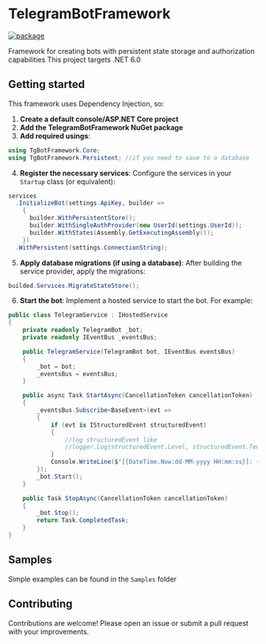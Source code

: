 # TelegramBotFramework
[![package](https://img.shields.io/badge/TgBotFramework.Core-v0.2.1-blue
)](https://www.nuget.org/packages/TgBotFramework.Core/)

Framework for creating bots with persistent state storage and authorization capabilities
This project targets .NET 6.0

## Getting started

This framework uses Dependency Injection, so:

1. **Create a default console/ASP.NET Core project**
2. **Add the TelegramBotFramework NuGet package**
3. **Add required usings**:
```C#
using TgBotFramework.Core;
using TgBotFramework.Persistent; //if you need to save to a database
```
4. **Register the necessary services**:
Configure the services in your `Startup` class (or equivalent):
```C#
services
  .InitializeBot(settings.ApiKey, builder =>
    {
      builder.WithPersistentStore();
      builder.WithSingleAuthProvider(new UserId(settings.UserId));
      builder.WithStates(Assembly.GetExecutingAssembly());
    })
  .WithPersistent(settings.ConnectionString);
```
5. **Apply database migrations (if using a database)**:
After building the service provider, apply the migrations:
```C#
builded.Services.MigrateStateStore();
```
6. **Start the bot**:
Implement a hosted service to start the bot. For example:
```C#
public class TelegramService : IHostedService
{
    private readonly TelegramBot _bot;
    private readonly IEventBus _eventsBus;

    public TelegramService(TelegramBot bot, IEventBus eventsBus)
    {
        _bot = bot;
        _eventsBus = eventsBus;
    }

    public async Task StartAsync(CancellationToken cancellationToken)
    {
        _eventsBus.Subscribe<BaseEvent>(evt =>
        {
            if (evt is IStructuredEvent structuredEvent)
            {
                //log structuredEvent like 
                //logger.Log(structuredEvent.Level, structuredEvent.Template, structuredEvent.Items);
            }
            Console.WriteLine($"[{DateTime.Now:dd-MM-yyyy HH:mm:ss}]: {evt}");
        });
        _bot.Start();
    }

    public Task StopAsync(CancellationToken cancellationToken)
    {
        _bot.Stop();
        return Task.CompletedTask;
    }
}
```

## Samples

Simple examples can be found in the `Samples` folder

## Contributing

Contributions are welcome! Please open an issue or submit a pull request with your improvements.
